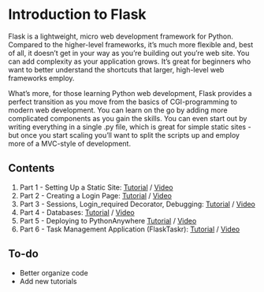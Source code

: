 Introduction to Flask
===========

Flask is a lightweight, micro web development framework for Python. Compared to the higher-level frameworks, it’s much more flexible and, best of all, it doesn’t get in your way as you’re building out you’re web site. You can add complexity as your application grows. It’s great for beginners who want to better understand the shortcuts that larger, high-level web frameworks employ.

What’s more, for those learning Python web development, Flask provides a perfect transition as you move from the basics of CGI-programming to modern web development. You can learn on the go by adding more complicated components as you gain the skills. You can even start out by writing everything in a single .py file, which is great for simple static sites - but once you start scaling you’ll want to split the scripts up and employ more of a MVC-style of development.

Contents
--------

1. Part 1 - Setting Up a Static Site: [Tutorial](http://www.realpython.com/?p=578) / 
[Video](http://www.youtube.com/watch?v=VsuArvWwuDI)
2. Part 2 - Creating a Login Page: [Tutorial](http://www.realpython.com/?p=605) /
[Video](http://www.youtube.com/watch?v=Z7fyAxdL7Uc)
3. Part 3 - Sessions, Login_required Decorator, Debugging: [Tutorial](http://www.realpython.com/?p=608) /
[Video](http://www.youtube.com/watch?v=WCpNvteLCDI)
4. Part 4 - Databases: [Tutorial](http://www.realpython.com/?p=610/) /
[Video](http://www.youtube.com/watch?v=BkdVq9ag7aw)
5. Part 5 - Deploying to PythonAnywhere [Tutorial](http://www.realpython.com/?p=613) /
[Video](http://www.youtube.com/watch?v=M4sxSoRZLtI)
6. Part 6 - Task Management Application (FlaskTaskr): [Tutorial](http://www.realpython.com/?p=618) /
[Video](http://youtu.be/Z86QxnU9BMM)

To-do
-----

- Better organize code
- Add new tutorials
